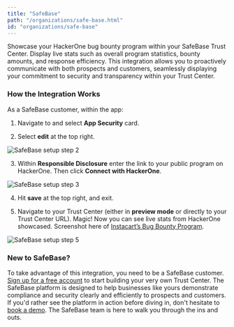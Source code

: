 ```yaml
---
title: "SafeBase"
path: "/organizations/safe-base.html"
id: "organizations/safe-base"
---
```


Showcase your HackerOne bug bounty program within your SafeBase Trust Center. Display live stats such as overall program statistics, bounty amounts, and response efficiency. This integration allows you to proactively communicate with both prospects and customers, seamlessly displaying your commitment to security and transparency within your Trust Center.

### How the Integration Works

As a SafeBase customer, within the app:

1. 	Navigate to and select **App Security** card.
 
2. 	Select **edit** at the top right.

 ![SafeBase setup step 2](/images/safebase-1/png)

3. 	Within **Responsible Disclosure** enter the link to your public program on HackerOne. Then click **Connect with HackerOne**.

 ![SafeBase setup step 3](/images/safebase-2/png)
 
4. 	Hit **save** at the top right, and exit.

5. 	Navigate to your Trust Center (either in **preview mode** or directly to your Trust Center URL). Magic! Now you can see live stats from HackerOne showcased. Screenshot here of [Instacart’s Bug Bounty Program](https://instacart.safebase.us/?itemUid=64c9680b-ef79-4c92-baa0-13b541954bef&source=click?utm_medium=article&utm_source=hackerone&utm_campaign=230614-HackerOneIntegration).
 
 ![SafeBase setup step 5](/images/safebase-3/png)

### New to SafeBase?

To take advantage of this integration, you need to be a SafeBase customer. [Sign up for a free account](https://app.safebase.io/signup?utm_medium=article&utm_source=hackerone&utm_campaign=230614-HackerOneIntegration) to start building your very own Trust Center. The SafeBase platform is designed to help businesses like yours demonstrate compliance and security clearly and efficiently to prospects and customers. If you'd rather see the platform in action before diving in, don't hesitate to [book a demo](https://safebase.io/schedule?utm_medium=article&utm_source=hackerone&utm_campaign=230614-HackerOneIntegration). The SafeBase team is here to walk you through the ins and outs.
 
